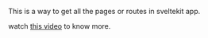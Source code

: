 This is a way to get all the pages or routes in sveltekit app.

watch [this video](https://youtu.be/Y_NE2R3HuOU) to know more.
